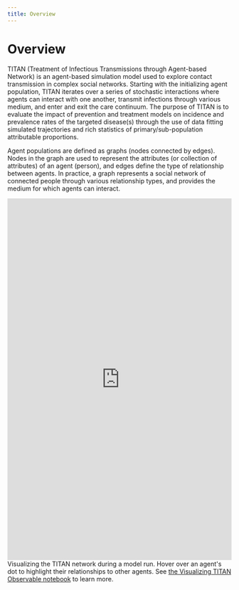 ```yaml
---
title: Overview
---
```

# Overview

TITAN (Treatment of Infectious Transmissions through Agent-based Network) is an agent-based simulation model used to explore contact transmission in complex social networks. Starting with the initializing agent population, TITAN iterates over a series of stochastic interactions where agents can interact with one another, transmit infections through various medium, and enter and exit the care continuum. The purpose of TITAN is to evaluate the impact of prevention and treatment models on incidence and prevalence rates of the targeted disease(s) through the use of data fitting simulated trajectories and rich statistics of primary/sub-population attributable proportions.

Agent populations are defined as graphs (nodes connected by edges). Nodes in the graph are used to represent the attributes (or collection of attributes) of an agent (person), and edges define the type of relationship between agents. In practice, a graph represents a social network of connected people through various relationship types, and provides the medium for which agents can interact.

<div>
  <iframe width="100%" height="814" frameborder="0"
    src="https://observablehq.com/embed/@mcmcgrath13/visualizing-titan?cells=viewof+circle_view"></iframe>
  <figcaption>Visualizing the TITAN network during a model run.  Hover over an agent's dot to highlight their relationships to other agents. See <a href="https://observablehq.com/@mcmcgrath13/visualizing-titan">the Visualizing TITAN Observable notebook</a> to learn more.</figcaption>
</div>
